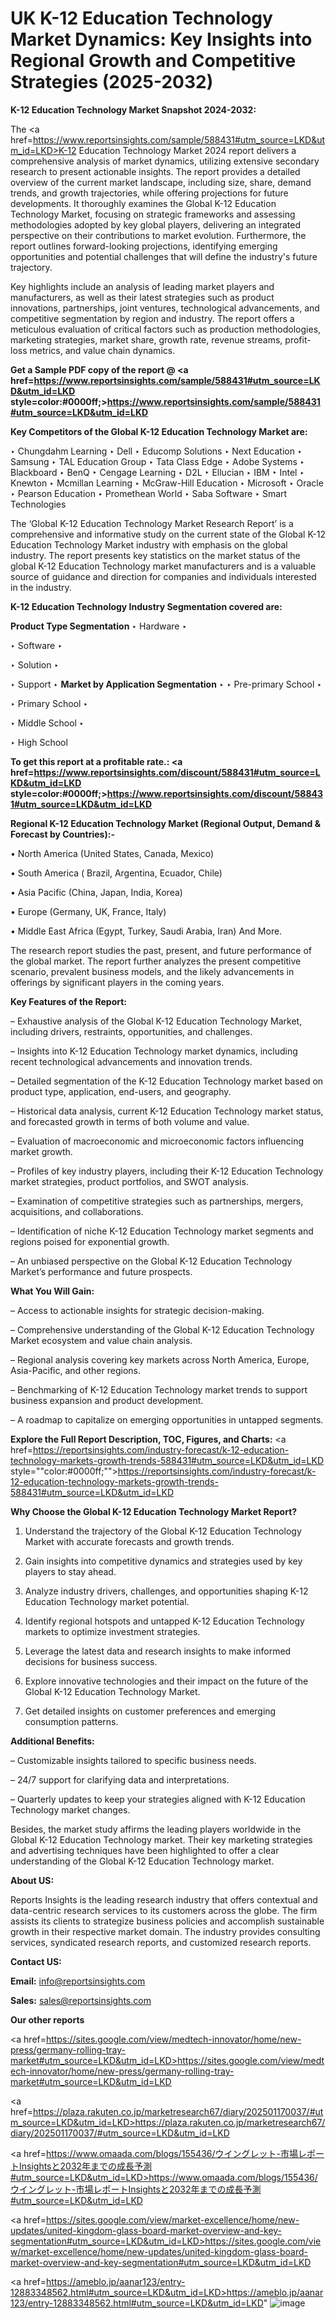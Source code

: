 # UK K-12 Education Technology Market Dynamics: Key Insights into Regional Growth and Competitive Strategies (2025-2032)

<strong>K-12 Education Technology Market Snapshot 2024-2032:</strong>

The <a href=https://www.reportsinsights.com/sample/588431#utm_source=LKD&utm_id=LKD>K-12 Education Technology Market 2024 report</a> delivers a comprehensive analysis of market dynamics, utilizing extensive secondary research to present actionable insights. The report provides a detailed overview of the current market landscape, including size, share, demand trends, and growth trajectories, while offering projections for future developments. It thoroughly examines the Global K-12 Education Technology Market, focusing on strategic frameworks and assessing methodologies adopted by key global players, delivering an integrated perspective on their contributions to market evolution. Furthermore, the report outlines forward-looking projections, identifying emerging opportunities and potential challenges that will define the industry's future trajectory.

Key highlights include an analysis of leading market players and manufacturers, as well as their latest strategies such as product innovations, partnerships, joint ventures, technological advancements, and competitive segmentation by region and industry. The report offers a meticulous evaluation of critical factors such as production methodologies, marketing strategies, market share, growth rate, revenue streams, profit-loss metrics, and value chain dynamics.

<strong>Get a Sample PDF copy of the report @ <a href=https://www.reportsinsights.com/sample/588431#utm_source=LKD&utm_id=LKD style=color:#0000ff;>https://www.reportsinsights.com/sample/588431#utm_source=LKD&utm_id=LKD</a></strong>

<strong>Key Competitors of the Global K-12 Education Technology Market are:</strong>

‣ Chungdahm Learning
‣ Dell
‣ Educomp Solutions
‣ Next Education
‣ Samsung
‣ TAL Education Group
‣ Tata Class Edge
‣ Adobe Systems
‣ Blackboard
‣ BenQ
‣ Cengage Learning
‣ D2L
‣ Ellucian
‣ IBM
‣ Intel
‣ Knewton
‣ Mcmillan Learning
‣ McGraw-Hill Education
‣ Microsoft
‣ Oracle
‣ Pearson Education
‣ Promethean World
‣ Saba Software
‣ Smart Technologies

The ‘Global K-12 Education Technology Market Research Report’ is a comprehensive and informative study on the current state of the Global K-12 Education Technology Market industry with emphasis on the global industry. The report presents key statistics on the market status of the global K-12 Education Technology market manufacturers and is a valuable source of guidance and direction for companies and individuals interested in the industry.

<strong>K-12 Education Technology Industry Segmentation covered are:</strong>

<strong>Product Type Segmentation</strong>
‣
Hardware
‣ 

‣ Software
‣ 

‣ Solution
‣ 

‣ Support
‣ 
<strong>Market by Application Segmentation</strong>
‣
‣  Pre-primary School
‣ 

‣ Primary School
‣ 

‣ Middle School
‣ 

‣ High School

<strong>To get this report at a profitable rate.: <a href=https://www.reportsinsights.com/discount/588431#utm_source=LKD&utm_id=LKD style=color:#0000ff;>https://www.reportsinsights.com/discount/588431#utm_source=LKD&utm_id=LKD</a></strong>

<strong>Regional K-12 Education Technology Market (Regional Output, Demand &amp; Forecast by Countries):-</strong>

• North America (United States, Canada, Mexico)

• South America ( Brazil, Argentina, Ecuador, Chile)

• Asia Pacific (China, Japan, India, Korea)

• Europe (Germany, UK, France, Italy)

• Middle East Africa (Egypt, Turkey, Saudi Arabia, Iran) And More.

The research report studies the past, present, and future performance of the global market. The report further analyzes the present competitive scenario, prevalent business models, and the likely advancements in offerings by significant players in the coming years.

<strong>Key Features of the Report:</strong>

– Exhaustive analysis of the Global K-12 Education Technology Market, including drivers, restraints, opportunities, and challenges.

– Insights into K-12 Education Technology market dynamics, including recent technological advancements and innovation trends.

– Detailed segmentation of the K-12 Education Technology market based on product type, application, end-users, and geography.

– Historical data analysis, current K-12 Education Technology market status, and forecasted growth in terms of both volume and value.

– Evaluation of macroeconomic and microeconomic factors influencing market growth.

– Profiles of key industry players, including their K-12 Education Technology market strategies, product portfolios, and SWOT analysis.

– Examination of competitive strategies such as partnerships, mergers, acquisitions, and collaborations.

– Identification of niche K-12 Education Technology market segments and regions poised for exponential growth.

– An unbiased perspective on the Global K-12 Education Technology Market’s performance and future prospects.

<strong>What You Will Gain:</strong>

– Access to actionable insights for strategic decision-making.

– Comprehensive understanding of the Global K-12 Education Technology Market ecosystem and value chain analysis.

– Regional analysis covering key markets across North America, Europe, Asia-Pacific, and other regions.

– Benchmarking of K-12 Education Technology market trends to support business expansion and product development.

– A roadmap to capitalize on emerging opportunities in untapped segments.

<strong>Explore the Full Report Description, TOC, Figures, and Charts:</strong>
<a href=https://reportsinsights.com/industry-forecast/k-12-education-technology-markets-growth-trends-588431#utm_source=LKD&utm_id=LKD style=""color:#0000ff;"">https://reportsinsights.com/industry-forecast/k-12-education-technology-markets-growth-trends-588431#utm_source=LKD&utm_id=LKD</a>

<strong>Why Choose the Global K-12 Education Technology Market Report?</strong>

1. Understand the trajectory of the Global K-12 Education Technology Market with accurate forecasts and growth trends.

2. Gain insights into competitive dynamics and strategies used by key players to stay ahead.

3. Analyze industry drivers, challenges, and opportunities shaping K-12 Education Technology market potential.

4. Identify regional hotspots and untapped K-12 Education Technology markets to optimize investment strategies.

5. Leverage the latest data and research insights to make informed decisions for business success.

6. Explore innovative technologies and their impact on the future of the Global K-12 Education Technology Market.

7. Get detailed insights on customer preferences and emerging consumption patterns.

<strong>Additional Benefits:</strong>

– Customizable insights tailored to specific business needs.

– 24/7 support for clarifying data and interpretations.

– Quarterly updates to keep your strategies aligned with K-12 Education Technology market changes.

Besides, the market study affirms the leading players worldwide in the Global K-12 Education Technology market. Their key marketing strategies and advertising techniques have been highlighted to offer a clear understanding of the Global K-12 Education Technology market.

<strong><strong>About US</strong>:</strong>

Reports Insights is the leading research industry that offers contextual and data-centric research services to its customers across the globe. The firm assists its clients to strategize business policies and accomplish sustainable growth in their respective market domain. The industry provides consulting services, syndicated research reports, and customized research reports.

<strong>Contact US:</strong>

<p class=><b>Email:</b> <a href=mailto:info@reportsinsights.com>info@reportsinsights.com</a></p>
<p class=><b>Sales:</b> <a href=mailto:sales@reportsinsights.com>sales@reportsinsights.com</a></p>

<strong>Our other reports</strong>

<a href=https://sites.google.com/view/medtech-innovator/home/new-press/germany-rolling-tray-market#utm_source=LKD&utm_id=LKD>https://sites.google.com/view/medtech-innovator/home/new-press/germany-rolling-tray-market#utm_source=LKD&utm_id=LKD</a>

<a href=https://plaza.rakuten.co.jp/marketresearch67/diary/202501170037/#utm_source=LKD&utm_id=LKD>https://plaza.rakuten.co.jp/marketresearch67/diary/202501170037/#utm_source=LKD&utm_id=LKD</a>

<a href=https://www.omaada.com/blogs/155436/ウイングレット-市場レポートInsightsと2032年までの成長予測#utm_source=LKD&utm_id=LKD>https://www.omaada.com/blogs/155436/ウイングレット-市場レポートInsightsと2032年までの成長予測#utm_source=LKD&utm_id=LKD</a>

<a href=https://sites.google.com/view/market-excellence/home/new-updates/united-kingdom-glass-board-market-overview-and-key-segmentation#utm_source=LKD&utm_id=LKD>https://sites.google.com/view/market-excellence/home/new-updates/united-kingdom-glass-board-market-overview-and-key-segmentation#utm_source=LKD&utm_id=LKD</a>

<a href=https://ameblo.jp/aanar123/entry-12883348562.html#utm_source=LKD&utm_id=LKD>https://ameblo.jp/aanar123/entry-12883348562.html#utm_source=LKD&utm_id=LKD</a>"
![image](https://github.com/user-attachments/assets/e32b3727-8dde-4485-8583-934cc43a61ea)
